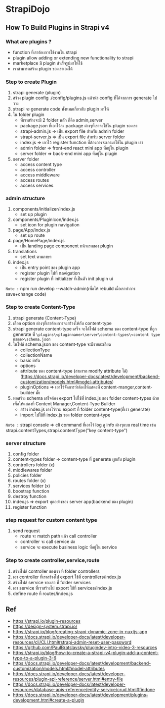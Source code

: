 # StrapiDojo

## How To Build Plugins in Strapi v4

### What are plugins ?

- function ที่เราต้องการใช้งานใน strapi
- plugin allow adding or extending new functionality to strapi
- marketplace มี plugin สำเร็จรูปมาให้ใช้
- เราสามารถสร้าง plugin ของเราเองได้

### Step to create Plugin

1. strapi generate (plugin)
2. สร้าง plugin config ./config/plugins.js แล้วนำ config ที่ได้จากการ generate ไปวาง
3. strapi จะ generate code ทั้งหมดเกี่ยวกับ plugin มาให้
4. ใน folder plugin
   - ที่เราสร้างจะมี 2 folder หลัก ก็คือ admin,server
   - package.json ที่เอาไว้ลง package ต่างๆที่เราจะใช้ใน plugin ของเรา
   - strapi-admin.js => เป็น export file สำหรับ admin folder
   - strapi-server.js => เป็น export file สำหรับ server folder
   - index.js => เอาไว้ register function ที่ต้องการจะเอามาใช้ใน plugin เรา
   - admin folder => front-end react mini app ที่อยู่ใน plugin
   - server folder => back-end mini app ที่อยู่ใน plugin
5. server folder
   - access content type
   - access controller
   - access middleware
   - access routes
   - access services

### admin structure

1. components/initializer/index.js
   - set up plugin
2. components/PluginIcon/index.js
   - set icon for plugin navigation
3. page/App/index.js
   - set up route
4. page/HomePage/index.js
   - เป็น landing page component หน้าแรกของ plugin
5. translations
   - set text ตามภาษา
6. index.js
   - เป็น entry point ของ plugin app
   - register plugin ไปที่ navigation
   - register plugin ที่ initializer ที่เป็นตัว init plugin ui

`Note :` npm run develop --watch-admin(เพื่อให้ rebuild เมื่อเราทำการ save+change code)

### Step to create Content-Type

1. strapi generate (Content-Type)
2. เลือก option ต่างๆที่เราต้องการจะสร้างให้กับ content-type
3. strapi generate content-type เสร็จ จะได้ไฟล์ schema ของ content-type ที่ถูก generate ที่ `\plugins\<pluginname>\server\content-types\<content type name>\schema.json`
4. ในไฟล์ schema.json ของ content-type จะมีรายละเอียด
   - collectionType
   - collectionName
   - basic info
   - options
   - attribute ของ content-type (สามารถ modify attribute ได้) (https://docs.strapi.io/developer-docs/latest/development/backend-customization/models.html#model-attributes)
   - pluginOptions => เอาไว้จัดการว่าต้องให้แสดงที่ content-manger,content-builder มั้ย
5. พอสร้าง schema เสร็จต้อง export ไปใช้ที่ index.js ของ folder content-types ด้วยเพื่อให้แสดงที่ Content Manager,Content-Type Builder
   - สร้าง index.js เอาไว้รวม export ที่ folder content-type(ที่เรา generate)
   - import ไปใช้ที่ index.js ของ folder content-type

`Note :` strapi console => cli command ที่เอาไว้ log ดู info ต่างๆแบบ real time เช่น strapi.contentTypes,strapi.contentType("key content-type")

### server structure

1. config folder
2. content-types folder => content-type ที่ generate ผูกกับ plugin
3. controllers folder (x)
4. middlewares folder
5. policies folder
6. routes folder (x)
7. services folder (x)
8. boostrap function
9. destroy function
10. index.js => export ทุกอย่างของ server app(backend ของ plugin)
11. register function

### step request for custom content type

1. send request
   - route จะ match path แล้ว call controller
   - controller จะ call service ต่อ
   - service จะ execute business logic ที่อยู่ใน service

### Step to create controller,service,route

1. สร้างไฟล์ controller ของเรา ที่ folder controllers
2. เอา controller ที่เราสร้างไป export ใช้ที่ controllers/index.js
3. สร้างไฟล์ service ของเรา ที่ folder services
4. เอา service ที่เราสร้างไป export ใช้ที่ services/index.js
5. define route ที่ routes/index.js

## Ref

- https://strapi.io/plugin-resources
- https://design-system.strapi.io/
- https://strapi.io/blog/creating-strapi-dynamic-zone-in-nuxtjs-app
- https://docs.strapi.io/developer-docs/latest/developer-resources/cli/CLI.html#strapi-admin-reset-user-password
- https://github.com/PaulBratslavsky/plugindev-intro-video-3-resources
- https://strapi.io/blog/how-to-create-a-strapi-v4-plugin-add-a-content-type-to-a-plugin-3-6
- https://docs.strapi.io/developer-docs/latest/development/backend-customization/models.html#model-attributes
- https://docs.strapi.io/developer-docs/latest/developer-resources/plugin-api-reference/server.html#entry-file
- https://docs.strapi.io/developer-docs/latest/developer-resources/database-apis-reference/entity-service/crud.html#findone
- https://docs.strapi.io/developer-docs/latest/development/plugins-development.html#create-a-plugin
